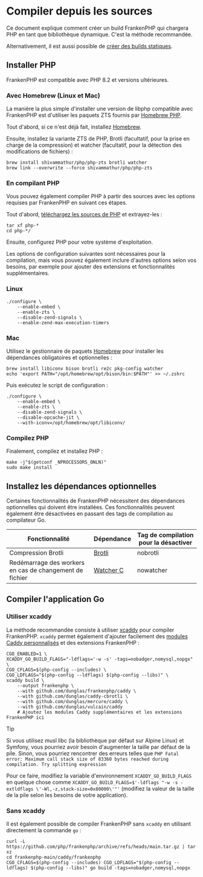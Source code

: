 # Compiler depuis les sources

Ce document explique comment créer un build FrankenPHP qui chargera PHP en tant que bibliothèque dynamique.
C'est la méthode recommandée.

Alternativement, il est aussi possible de [créer des builds statiques](static.md).

## Installer PHP

FrankenPHP est compatible avec PHP 8.2 et versions ultérieures.

### Avec Homebrew (Linux et Mac)

La manière la plus simple d'installer une version de libphp compatible avec FrankenPHP est d'utiliser les paquets ZTS fournis par [Homebrew PHP](https://github.com/shivammathur/homebrew-php).

Tout d'abord, si ce n'est déjà fait, installez [Homebrew](https://brew.sh).

Ensuite, installez la variante ZTS de PHP, Brotli (facultatif, pour la prise en charge de la compression) et watcher (facultatif, pour la détection des modifications de fichiers) :

```console
brew install shivammathur/php/php-zts brotli watcher
brew link --overwrite --force shivammathur/php/php-zts
```

### En compilant PHP

Vous pouvez également compiler PHP à partir des sources avec les options requises par FrankenPHP en suivant ces étapes.

Tout d'abord, [téléchargez les sources de PHP](https://www.php.net/downloads.php) et extrayez-les :

```console
tar xf php-*
cd php-*/
```

Ensuite, configurez PHP pour votre système d'exploitation.

Les options de configuration suivantes sont nécessaires pour la compilation, mais vous pouvez également inclure d'autres options selon vos besoins, par exemple pour ajouter des extensions et fonctionnalités supplémentaires.

### Linux

```console
./configure \
    --enable-embed \
    --enable-zts \
    --disable-zend-signals \
    --enable-zend-max-execution-timers
```

### Mac

Utilisez le gestionnaire de paquets [Homebrew](https://brew.sh/) pour installer les dépendances obligatoires et optionnelles :

```console
brew install libiconv bison brotli re2c pkg-config watcher
echo 'export PATH="/opt/homebrew/opt/bison/bin:$PATH"' >> ~/.zshrc
```

Puis exécutez le script de configuration :

```console
./configure \
    --enable-embed \
    --enable-zts \
    --disable-zend-signals \
    --disable-opcache-jit \
    --with-iconv=/opt/homebrew/opt/libiconv/
```

### Compilez PHP

Finalement, compilez et installez PHP :

```console
make -j"$(getconf _NPROCESSORS_ONLN)"
sudo make install
```

## Installez les dépendances optionnelles

Certaines fonctionnalités de FrankenPHP nécessitent des dépendances optionnelles qui doivent être installées.
Ces fonctionnalités peuvent également être désactivées en passant des tags de compilation au compilateur Go.

| Fonctionnalité                                          | Dépendance                                                            | Tag de compilation pour la désactiver |
| ------------------------------------------------------- | --------------------------------------------------------------------- | ------------------------------------- |
| Compression Brotli                                      | [Brotli](https://github.com/google/brotli)                            | nobrotli                              |
| Redémarrage des workers en cas de changement de fichier | [Watcher C](https://github.com/e-dant/watcher/tree/release/watcher-c) | nowatcher                             |

## Compiler l'application Go

### Utiliser xcaddy

La méthode recommandée consiste à utiliser [xcaddy](https://github.com/caddyserver/xcaddy) pour compiler FrankenPHP.
`xcaddy` permet également d'ajouter facilement des [modules Caddy personnalisés](https://caddyserver.com/docs/modules/) et des extensions FrankenPHP :

```console
CGO_ENABLED=1 \
XCADDY_GO_BUILD_FLAGS="-ldflags='-w -s' -tags=nobadger,nomysql,nopgx" \
CGO_CFLAGS=$(php-config --includes) \
CGO_LDFLAGS="$(php-config --ldflags) $(php-config --libs)" \
xcaddy build \
    --output frankenphp \
    --with github.com/dunglas/frankenphp/caddy \
    --with github.com/dunglas/caddy-cbrotli \
    --with github.com/dunglas/mercure/caddy \
    --with github.com/dunglas/vulcain/caddy
    # Ajoutez les modules Caddy supplémentaires et les extensions FrankenPHP ici
```

> [!TIP]
>
> Si vous utilisez musl libc (la bibliothèque par défaut sur Alpine Linux) et Symfony,
> vous pourriez avoir besoin d'augmenter la taille par défaut de la pile.
> Sinon, vous pourriez rencontrer des erreurs telles que `PHP Fatal error: Maximum call stack size of 83360 bytes reached during compilation. Try splitting expression`
>
> Pour ce faire, modifiez la variable d'environnement `XCADDY_GO_BUILD_FLAGS` en quelque chose comme
> `XCADDY_GO_BUILD_FLAGS=$'-ldflags "-w -s -extldflags \'-Wl,-z,stack-size=0x80000\'"'`
> (modifiez la valeur de la taille de la pile selon les besoins de votre application).

### Sans xcaddy

Il est également possible de compiler FrankenPHP sans `xcaddy` en utilisant directement la commande `go` :

```console
curl -L https://github.com/php/frankenphp/archive/refs/heads/main.tar.gz | tar xz
cd frankenphp-main/caddy/frankenphp
CGO_CFLAGS=$(php-config --includes) CGO_LDFLAGS="$(php-config --ldflags) $(php-config --libs)" go build -tags=nobadger,nomysql,nopgx
```
